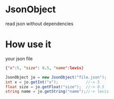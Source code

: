# JsonObject
read json without dependencies

# How use it
your json file
```json
{"x":5, "size": 0.5, "name":levis}
```
```csharp
JsonObject jo = new JsonObject("file.json");
int x = jo.getInt("x");            //-> 5
float size = jo.getFloat("size");  //-> 0.5
string name = jo.getString("name");//-> levis
```
